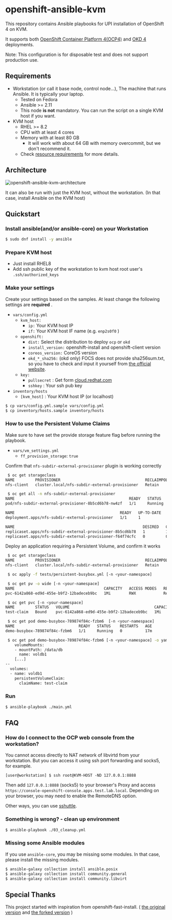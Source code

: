 # openshift-ansible-kvm

This repository contains Ansible playbooks for UPI installation of OpenShift 4 on KVM.

It supports both [OpenShift Container Platform 4(OCP4)](https://www.openshift.com/) and [OKD 4](https://www.okd.io/) deployments.

Note: This configuration is for disposable test and does not support production use.

## Requirements

- Workstation (or call it base node, control node...), The machine that runs Ansible. It is typically your laptop.
    - Tested on Fedora
    - Ansible >= 2.11
    - This node **is not** mandatory. You can run the script on a single KVM host if you want.
- KVM host
    - RHEL >= 8.2
    - CPU with at least 4 cores
    - Memory with at least 80 GB
        - It will work with about 64 GB with memory overcommit, but we don't recommend it.
    - Check [resource requirements](https://access.redhat.com/documentation/en-us/openshift_container_platform/4.5/html/installing_on_bare_metal/installing-on-bare-metal#installation-requirements-user-infra_installing-bare-metal) for more details.

## Architecture

![openshift-ansible-kvm-architecture](docs/assets/openshift-ansible-kvm-architecture.png)

It can also be run with just the KVM host, without the workstation. (In that case, install Ansible on the KVM host)

## Quickstart

### Install ansible(and/or ansible-core) on your Workstation

```bash
$ sudo dnf install -y ansible
```

### Prepare KVM host

- Just install RHEL8
- Add ssh public key of the workstation to kvm host root user's `.ssh/authorized_keys`

### Make your settings

Create your settings based on the samples.
At least change the following settings are **required** .

- `vars/config.yml`
    - `kvm_host:`
        - `ip:` Your KVM host IP
        - `if:` Your KVM host IF name (e.g. `enp2s0f0` )
    - `openshift:`
        - `dist:` Select the distribution to deploy `ocp` or `okd`
        - `install_version:` openshift-install and openshift-client version
        - `coreos_version:` CoreOS version
        - `okd_*_sha256:` (okd only) FOCS does not provide sha256sum.txt, so you have to check and input it yourself from [the official website](https://getfedora.org/en/coreos/download?tab=metal_virtualized&stream=stable).
    - `key:`
        - `pullsecret`  : Get form [cloud.redhat.com](https://cloud.redhat.com/openshift/install/metal/user-provisioned)
        - `sshkey`      : Your ssh pub key
- `inventory/hosts`
    - `[kvm_host]`    : Your KVM host IP (or localhost)

```bash
$ cp vars/config.yml.sample vars/config.yml
$ cp inventory/hosts.sample inventory/hosts
```

### How to use the Persistent Volume Claims

Make sure to have set the provide storage feature flag before running the playbook.

- `vars/vm_settings.yml`
    - `ff_provision_storage`: `true`

Confirm that `nfs-subdir-external-provisioner` plugin is working correctly

```bash
 $ oc get storageclass
NAME         PROVISIONER                                     RECLAIMPOLICY   VOLUMEBINDINGMODE   ALLOWVOLUMEEXPANSION   AGE
nfs-client   cluster.local/nfs-subdir-external-provisioner   Retain          Immediate           true                   26m <=== the ngf-client class must be there

 $ oc get all -n nfs-subdir-external-provisioner
NAME                                                  READY   STATUS    RESTARTS   AGE
pod/nfs-subdir-external-provisioner-8b5cd6b78-nw4zf   1/1     Running   0          14s <==== This pod must be running

NAME                                              READY   UP-TO-DATE   AVAILABLE   AGE
deployment.apps/nfs-subdir-external-provisioner   1/1     1            1           19s

NAME                                                        DESIRED   CURRENT   READY   AGE
replicaset.apps/nfs-subdir-external-provisioner-8b5cd6b78   1         1         1       14s
replicaset.apps/nfs-subdir-external-provisioner-f64f74cfc   0         0         0       19s


```

Deploy an application requiring a Persistent Volume, and confirm it works

```bash
 $ oc get storageclass
NAME         PROVISIONER                                     RECLAIMPOLICY   VOLUMEBINDINGMODE   ALLOWVOLUMEEXPANSION   AGE
nfs-client   cluster.local/nfs-subdir-external-provisioner   Retain          Immediate           true                   26m

 $ oc apply -f tests/persistent-busybox.yml [-n <your-namespace]

 $ oc get pv -o wide [-n <your-namespace]
NAME                                       CAPACITY   ACCESS MODES   RECLAIM POLICY   STATUS   CLAIM                                        STORAGECLASS   REASON   AGE   VOLUMEMODE
pvc-6142a868-ed9d-455e-b9f2-12badeceb9bc   1Mi        RWX            Retain           Bound    nfs-subdir-external-provisioner/test-claim   nfs-client              13m   Filesystem

 $ oc get pvc [-n <your-namespace]
NAME         STATUS   VOLUME                                     CAPACITY   ACCESS MODES   STORAGECLASS   AGE
test-claim   Bound    pvc-6142a868-ed9d-455e-b9f2-12badeceb9bc   1Mi        RWX            nfs-client     15m

 $ oc get pod demo-busybox-789874f84c-fzbm6  [-n <your-namespace]
NAME                            READY   STATUS    RESTARTS   AGE
demo-busybox-789874f84c-fzbm6   1/1     Running   0          17m

 $ oc get pod demo-busybox-789874f84c-fzbm6 [-n <your-namespace] -o yaml | grep volume -A3
    volumeMounts:
    - mountPath: /data/db
      name: voldb1
    [...]
--
  volumes:
  - name: voldb1
    persistentVolumeClaim:
      claimName: test-claim
```

### Run

```bash
$ ansible-playbook ./main.yml
```

## FAQ

### How do I connect to the OCP web console from the workstation?

You cannot access directly to NAT network of libvirtd from your workstation.
But you can access it using ssh port forwarding and socks5, for example.
 
```
[user@workstation] $ ssh root@KVM-HOST -ND 127.0.0.1:8888
```

Then add `127.0.0.1:8888` (socks5) to your browser's Proxy and access `https://console-openshift-console.apps.test.lab.local`.
Depending on your browser, you may need to enable the RemoteDNS option.
 
Other ways, you can use [sshuttle](https://fedoramagazine.org/use-sshuttle-to-build-a-poor-mans-vpn/).

### Something is wrong? - clean up environment

```bash
$ ansible-playbook ./03_cleanup.yml
```

### Missing some Ansible modules

If you use `ansible-core`, you may be missing some modules. In that case, please install the missing modules.

```bash
$ ansible-galaxy collection install ansible.posix
$ ansible-galaxy collection install community.general
$ ansible-galaxy collection install community.libvirt
```

### 

## Special Thanks

This project started with inspiration from openshift-fast-install. ( [the original version](https://github.com/konono/openshift-fast-install) and [the forked version](https://github.com/masaki-furuta/openshift-fast-install) )
